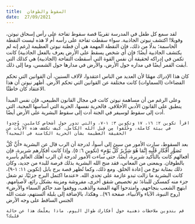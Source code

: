 ```yaml
---
title:  السقوط والطوفان
date:  27/09/2021
---
```


لقد سمع كل طفل في المدرسة تقريبًا قصة سقوط تفاحة على رأس إسحاق نيوتن، وفويلا! اكتشف نيوتن الجاذبية. سواء سقطت تفاحة على رأسه أَم لا هذه ليست النقطة الحاسمة؛ بدلًا من ذلك، فإن النقطة المهمة هي أن فطنة نيوتن العظيمة (رغم إنه لم يكتشف الجاذبية أيضًا؛ فإن أي شخص يسقط على الأرض يعرف بالفعل الجاذبية) كانت تكمن في إدراكه لحقيقة أن نفس القوة التي أسقطت التفاحة (الجاذبية) هي كذلك التي أبقت القمر أيضًا في مداره حول الأرض، والأرض في مدارها حول الشمس، وما إلى ذلك.

كان هذا الإدراك مهمًا لأن العديد من الناس اعتقدوا، لآلاف السنين، أن القوانين التي تحكم الفضاءات (السماوات) كانت مختلفة عن القوانين التي تحكم الأرض. أظهر نيوتن أن هذا الاعتقاد كان خاطئًا.

وعلى الرغم من أن مساهمة نيوتن كانت في مجال القانون الطبيعي، فإن نفس المبدأ ينطبق على القانون الأدبي الأخلاقي. فالحرية نفسها، الحرية التي أساسها المحبة، التي أدت إلى سقوط لوسيفر في الجنة أدت إلى سقوط البشرية على الأرض أيضًا.

`اقرأ تكوين ٢: ١٦، ١٧ وتكوين ٣: ١-٧، والتي تدور حول أشخاص كاملين، وُجِدوا في بيئة كاملة، وخُلقوا مِن قِبل الله الكامل. كيف تكشف هذه الآيات عن الحقيقة العظيمة بشأن الحرية الكامنة في المحبة؟`

بعد السقوط، سارت الأمور من سيئ إلى أسوأ، لدرجة أن الرب قال عن البشرية «أَنَّ كُلَّ تَصَوُّرِ أَفْكَارِ قَلْبِهِ إِنَّمَا هُوَ شِرِّيرٌ كُلَّ يَوْمٍ» (تكوين ٦: ٥). وإذا كانت أفكارهم شريرة، فإن أفعالهم كانت بالتأكيد شريرة، أيضًا، حتى ساءت الأمور لدرجة أن الرب أهلك العالم بأسره بالطوفان. وبمعنى من المعاني، فقد منح الله البشرية بذلك فرصة للبدء من جديد، وكان ذلك بمثابة نوع من إعادة الخلق. ومع ذلك، وكما تُظهر قصة برج بابل (تكوين ١١: ١-٩)، كانت البشرية ما زالت تبدو عازمة على تحدي الله. «عندما اكتمل البرج جزئيًا، تم شغل جزء منه كمسكن للبناة؛ تم تخصيص شقق أخرى، مفروشة ومزينة بشكل رائع، لأصنامهم. ابتهج الشعب بنجاحهم، وامتدحوا آلهة الفضة والذهب، ووقفوا ضد حاكم السماء والأرض» (روح النبوة، الآباء والأنبياء، صفحة ٩٦).. وهكذا، بالإضافة إلى بلبلة ألسنتهم، شتت الله الجنس الساقط على وجه الأرض

`قم بتدوين ملاحظات ذهنية حول أفكارك طوال اليوم. ماذا يعلّمك هذا عن حالة قلبك؟`